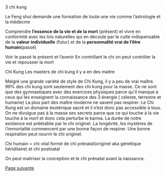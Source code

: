 # 

3 chi kung

Le Feng shui demande une formation de toute une vie
comme l’astrologie et la médecine

Comprendre **l’essence de la vie et de la mort** (présent) et vivre en conformité avec les lois naturelles qui en découle par le culte indispensable de la **valeur individuelle** (futur) et de la **personnalité vrai de l’être humain**(passé)

Voir le passé le présent et l’avenir
En contrôlant le chi on peut contrôler la vie et repousser la mort

Chi Kung
Les masters de chi kung il y a en des maitre

Malgré une grande variété de style de Chi Kung, il y a peu de vrai maître. 99% des chi kung sont seulement des chi kung pour la masse. Ce ne sont que des gymnastiques avec des exercices physiques parce qu’il manque à ceux qui les enseignent la connaissance des 3 énergie ( céleste, terrestre et humaine) La plus part des maître moderne ne savent pas respirer.
Le Chi Kung est un domaine ésotérique sacré et il n’est donc pas accessible à tous. On ne divulgue pas à la masse ses secrets parce que ce qui touche à la vie touche à la mort et donc cela perturbe le karma. 
La durée de notre existence est préétablie par le chi originel. La longévité, les mystères de l’immortalité commencent par une bonne façon de respirer. Une bonne respiration peut nourrir le chi originel.

Chi humain = chi vital 
formé de chi prénatal(originel aka génétique hériditaire) et chi postnatal

On peut maitriser la conception et le chi prénatal avant la naissance.

[Page suivante](2024-02-04-02.md) 
